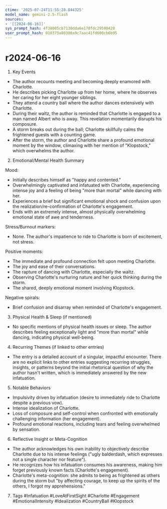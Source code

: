 ```yaml
---
ctime: '2025-07-24T11:55:28.844325'
model_name: gemini-2.5-flash
sources:
- '[[2024-06-16]]'
sys_prompt_hash: 4f38005cb7130dda6e170fdc29590420
user_prompt_hash: 010375a80380a9c7aac41fd600cb6b95
---
```

# r2024-06-16

1. Key Events
- The author recounts meeting and becoming deeply enamored with Charlotte.
- He describes picking Charlotte up from her home, where he observes her caring for her eight younger siblings.
- They attend a country ball where the author dances extensively with Charlotte.
- During their waltz, the author is reminded that Charlotte is engaged to a man named Albert who is away. This revelation momentarily disrupts his composure.
- A storm breaks out during the ball; Charlotte skillfully calms the frightened guests with a counting game.
- After the storm, the author and Charlotte share a profound emotional moment by the window, climaxing with her mention of "Klopstock," which overwhelms the author.

2. Emotional/Mental Health Summary

Mood:
- Initially describes himself as "happy and contented."
- Overwhelmingly captivated and infatuated with Charlotte, experiencing intense joy and a feeling of being "more than mortal" while dancing with her.
- Experiences a brief but significant emotional shock and confusion upon the realization/re-confirmation of Charlotte's engagement.
- Ends with an extremely intense, almost physically overwhelming emotional state of awe and tenderness.

Stress/Burnout markers:
- None. The author's impatience to ride to Charlotte is born of excitement, not stress.

Positive moments:
- The immediate and profound connection felt upon meeting Charlotte.
- The joy and ease of their conversations.
- The rapture of dancing with Charlotte, especially the waltz.
- Observing Charlotte's nurturing nature and her quick thinking during the storm.
- The shared, deeply emotional moment involving Klopstock.

Negative spirals:
- Brief confusion and disarray when reminded of Charlotte's engagement.

3. Physical Health & Sleep (if mentioned)
- No specific mentions of physical health issues or sleep. The author describes feeling exceptionally light and "more than mortal" while dancing, indicating physical well-being.

4. Recurring Themes (if linked to other entries)
- The entry is a detailed account of a singular, impactful encounter. There are no explicit links to other entries suggesting recurring struggles, insights, or patterns beyond the initial rhetorical question of why the author hasn't written, which is immediately answered by the new infatuation.

5. Notable Behaviors
- Impulsivity driven by infatuation (desire to immediately ride to Charlotte despite a previous vow).
- Intense idealization of Charlotte.
- Loss of composure and self-control when confronted with emotionally challenging information (her engagement).
- Profound emotional reactions, including tears and feeling overwhelmed by sensation.

6. Reflective Insight or Meta-Cognition
- The author acknowledges his own inability to objectively describe Charlotte due to his intense feelings ("ugly balderdash, which expresses not a single character nor feature").
- He recognizes how his infatuation consumes his awareness, making him forget previously known facts (Charlotte's engagement).
- Charlotte's meta-cognition: she admits to being as frightened as others during the storm but "by affecting courage, to keep up the spirits of the others, I forgot my apprehensions."

7. Tags
#Infatuation #LoveAtFirstSight #Charlotte #Engagement #EmotionalIntensity #Idealization #CountryBall #Klopstock